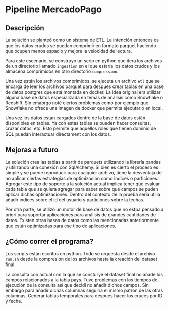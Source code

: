 # Pipeline MercadoPago

## Descripción

La solución se planteó como un sistema de ETL. La intención entonces es que los datos crudos se puedan comprimir en formato parquet haciendo que ocupen menos espacio y mejore la velocidad de lectura.

Para este escenario, se construyó un scrip en python que itera los archivos de un directorio llamado `ingestion` en el que estaría los datos crudos y los almacena comprimidos en otro directorio `compression`.

Una vez están los archivos comprimidos, se ejecuta un archivo `etl` que se encarga de leer los archivos parquet para despues crear tablas en una base de datos postgres que está montada en docker. La idea original era utilizar alguna base de datos especializada en temas de análisis como Snowflake o Redshift. Sin emabrgo noté ciertos problemas como por ejemplo que Snowflake no ofrece una imagen de docker que permita ejecutarlo en local.

Una vez los datos estan cargados dentro de la base de datos están disponibles en tablas. Ya con estas tablas se pueden hacer consultas, cruzar datos, etc. Esto permite que aquellos roles que tienen dominio de SQL puedan interactuar directament con los datos.

## Mejoras a futuro

La solución crea las tablas a partir de parquets utilizando la librería pandas y utilizando una conexión con SqlAlchemy. Si bien es cierto el proceso es simple y se puede reproducir para cualquier archivo, tiene la desventaja de no aplicar ciertas estrategias de optimización como indices o particiones. Agregar este tipo de soporte a la solución actual implica tener que evaluar cada tabla que se quiera agregar para saber sobre qué campos se puden aplicar dichas optimizaciones. Dentro del contexto de la prueba sería utilia añadir indices sobre el id del usuario y particiones sobre la fechas. 

Por otra parte, se utilizó un motor de base de datos que no estpa pensado a priori para soportar aplicaciones para análisis de grandes cantidades de datos. Existen otras bases de datos como las mencionadas anteriormente que están optimizadas para ese tipo de aplicaciones.

## ¿Cómo correr el programa?
Los scripts están escritos en python. Todo se orquesta desde el archivo `run.sh` desde la compresión de los archivos hasta la creación del dataset final.

La consulta con actual con la que se consturye el dataset final no añade los campos relacionados a la tabla pays. Tuve problemas con los tiempos de ejecución de la consulta así que decidí no añadir dichos campos. Sin embargo para añadir dichas columnas seguiría el mismo patron de las otras columnas. Generar tablas temporales para despues hacer los cruces por ID y fecha.
